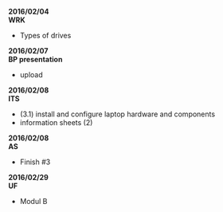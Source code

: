 **2016/02/04**  
**WRK**  
* Types of drives  

**2016/02/07**  
**BP presentation**  
* upload  
  
**2016/02/08**  
**ITS**  
* (3.1) install and configure laptop hardware and components  
* information sheets (2)  
  
**2016/02/08**  
**AS**  
* Finish #3  
  
**2016/02/29**  
**UF**  
* Modul B  
